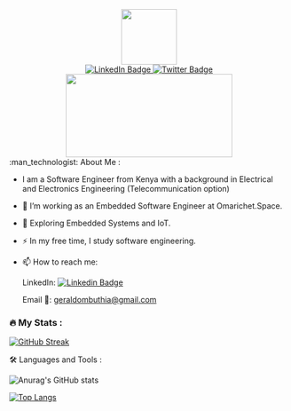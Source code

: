 <div id="header" align="center">
  <img src="https://media.giphy.com/media/M9gbBd9nbDrOTu1Mqx/giphy.gif" width="100"/>
</div>

<div id="badges" align="center">
  <a href="https://www.linkedin.com/in/gerald-mbuthia-827450177/">
    <img src="https://img.shields.io/badge/LinkedIn-blue?style=for-the-badge&logo=linkedin&logoColor=white" alt="LinkedIn Badge"/>
  </a>
  <a href="https://twitter.com/https://twitter.com/geraldombuthia">
    <img src="https://img.shields.io/badge/Twitter-blue?style=for-the-badge&logo=twitter&logoColor=white" alt="Twitter Badge"/>
  </a>
</div>
<div id="profile-views" align="center">
<img src="https://komarev.com/ghpvc/?username=geraldmbuthia&style=flat-square&color=blue" alt=""/>
  </div>
<div align="center">
  <img src="https://media.giphy.com/media/dWesBcTLavkZuG35MI/giphy.gif" width="300" height="150"/>
</div>
:man_technologist: About Me :  

- I am a Software Engineer from Kenya with a background in Electrical and Electronics Engineering (Telecommunication option)

- :telescope: I’m working as an Embedded Software Engineer at Omarichet.Space.  

- :seedling: Exploring Embedded Systems and IoT.

- :zap: In my free time, I study software engineering.

- :mailbox: How to reach me: 
  
  LinkedIn: [![Linkedin Badge](https://img.shields.io/badge/-kakbar-blue?style=flat&logo=Linkedin&logoColor=white)](https://www.linkedin.com/in/gerald-mbuthia-827450177/)
  
  Email 📧: [geraldombuthia@gmail.com](https://geraldombuthia@gmail.com)

### :fire: My Stats :
[![GitHub Streak](http://github-readme-streak-stats.herokuapp.com?user=geraldmbuthia&theme=dark&background=000000)](https://git.io/streak-stats)

:hammer_and_wrench: Languages and Tools :

![Anurag's GitHub stats](https://github-readme-stats.vercel.app/api?username=geraldmbuthia&show_icons=true&theme=transparent)


[![Top Langs](https://github-readme-stats.vercel.app/api/top-langs/?username=geraldmbuthia&layout=compact&theme=vision-friendly-dark)](https://github.com/anuraghazra/github-readme-stats)